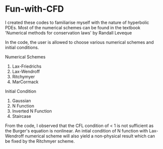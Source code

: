 # Fun-with-CFD
I created these codes to familiarise myself with the nature of hyperbolic PDEs. Most of the numerical schemes can be found in the textbook  'Numerical methods for conservation laws' by Randall Leveque

In the code, the user is allowed to choose various numerical schemes and initial conditions.

Numerical Schemes
1. Lax-Friedrichs
2. Lax-Wendroff
3. Ritchymyer
4. MarCormack

Initial Condition
1. Gaussian
2. N Function
3. Inverted N Function
4. Staircase

From the code, I observed that the CFL condition of < 1 is not sufficient as the Burger's equation is nonlinear. An intial condition of N function with Lax-Wendroff numerical scheme will also yield a non-physical result which can be fixed by the Ritchmyer scheme.
